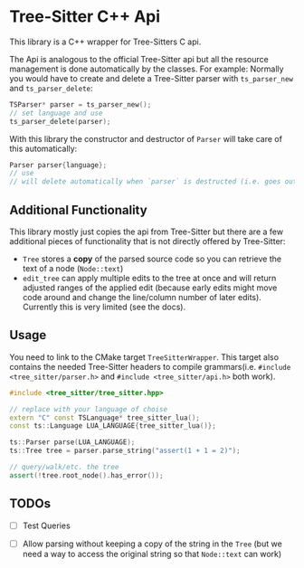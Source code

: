 # Tree-Sitter C++ Api

This library is a C++ wrapper for Tree-Sitters C api.

The Api is analogous to the official Tree-Sitter api but all the resource
management is done automatically by the classes. For example: Normally you would
have to create and delete a Tree-Sitter parser with `ts_parser_new` and
`ts_parser_delete`:

```c
TSParser* parser = ts_parser_new();
// set language and use
ts_parser_delete(parser);
```

With this library the constructor and destructor of `Parser` will take care of
this automatically:

```cpp
Parser parser{language};
// use
// will delete automatically when `parser` is destructed (i.e. goes out of scope)
```

## Additional Functionality

This library mostly just copies the api from Tree-Sitter but there are a few
additional pieces of functionality that is not directly offered by Tree-Sitter:

- `Tree` stores a **copy** of the parsed source code so you can retrieve the
  text of a node (`Node::text`)
- `edit_tree` can apply multiple edits to the tree at once and will return
  adjusted ranges of the applied edit (because early edits might move code
  around and change the line/column number of later edits). Currently this is
  very limited (see the docs).

## Usage

You need to link to the CMake target `TreeSitterWrapper`. This target also
contains the needed Tree-Sitter headers to compile grammars(i.e.
`#include <tree_sitter/parser.h>` and `#include <tree_sitter/api.h>` both work).

```cpp
#include <tree_sitter/tree_sitter.hpp>

// replace with your language of choise
extern "C" const TSLanguage* tree_sitter_lua();
const ts::Language LUA_LANGUAGE{tree_sitter_lua()};

ts::Parser parse(LUA_LANGUAGE);
ts::Tree tree = parser.parse_string("assert(1 + 1 = 2)");

// query/walk/etc. the tree
assert(!tree.root_node().has_error());
```

## TODOs

- [ ] Test Queries
- [ ] Allow parsing without keeping a copy of the string in the `Tree` (but we
  need a way to access the original string so that `Node::text` can work)


